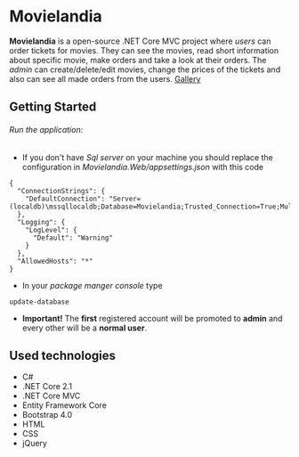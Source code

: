 # Movielandia
**Movielandia** is a open-source .NET Core MVC project where *users* can order tickets for movies. They can see the movies, read short information about specific movie, make orders and take a look at their orders. The *admin* can create/delete/edit movies, change the prices of the tickets and also can see all made orders from the users. [Gallery](https://github.com/Valentinles/Movielandia-App/wiki/Gallery) 
## Getting Started

###### Run the application:

- If you don't have *Sql server* on your machine you should replace the configuration in *Movielandia.Web/appsettings.json* with this code
```
{
  "ConnectionStrings": {
    "DefaultConnection": "Server=(localdb)\mssqllocaldb;Database=Movielandia;Trusted_Connection=True;MultipleActiveResultSets=true"
  },
  "Logging": {
    "LogLevel": {
      "Default": "Warning"
    }
  },
  "AllowedHosts": "*"
}
```
- In your *package manger console* type 

```
update-database
```
- **Important!** The **first** registered account will be promoted to **admin** and every other will be a **normal user**.

## Used technologies
- C#
- .NET Core 2.1
- .NET Core MVC
- Entity Framework Core
- Bootstrap 4.0
- HTML
- CSS
- jQuery
